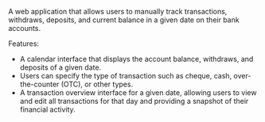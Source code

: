 <p align="left">
A web application that allows users to manually track transactions, withdraws, deposits, and current balance in a given date on their bank accounts. 

Features:
- A calendar interface that displays the account balance, withdraws, and deposits of a given date.
- Users can specify the type of transaction such as cheque, cash, over-the-counter (OTC), or other types.
- A transaction overview interface for a given date, allowing users to view and edit all transactions for that day and providing a snapshot of their financial activity.</p>
</p>
  

  




